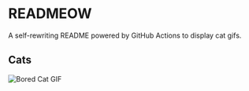 # READMEOW

A self-rewriting README powered by GitHub Actions to display cat gifs.

## Cats

![Bored Cat GIF](https://media1.giphy.com/media/v1.Y2lkPTlhY2QwMmRhczZiNGFoeTNybWdpNHB5em02bnN5Z3I1YW0wdDQ2NHE0dnkwcHRvMCZlcD12MV9naWZzX3NlYXJjaCZjdD1n/mlvseq9yvZhba/200.gif)
